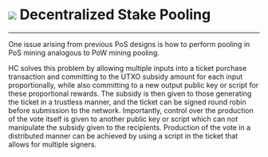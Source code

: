# <img class="hc-icon" src="/img/hc-icons/Pool.svg" /> Decentralized Stake Pooling 

---

One issue arising from previous PoS designs is how to perform pooling in PoS mining analogous to PoW mining pooling.

HC solves this problem by allowing multiple inputs into a ticket purchase transaction and committing to the UTXO subsidy amount for each input proportionally, while also committing to a new output public key or script for these proportional rewards. The subsidy is then given to those generating the ticket in a trustless manner, and the ticket can be signed round robin before submission to the network. Importantly, control over the production of the vote itself is given to another public key or script which can not manipulate the subsidy given to the recipients. Production of the vote in a distributed manner can be achieved by using a script in the ticket that allows for multiple signers.
